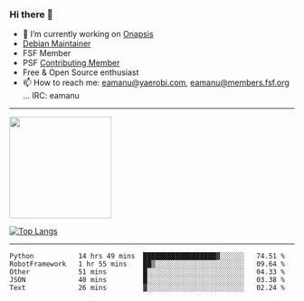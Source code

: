 ### Hi there 👋


- 🔭 I’m currently working on [Onapsis](http://onapsis.com)
- [Debian Maintainer](https://qa.debian.org/developer.php?login=eamanu%40yaerobi.com)
- FSF Member
- PSF [Contributing Member](https://www.python.org/psf/membership/#what-membership-classes-are-there)
- Free & Open Source enthusiast 
- 📫 How to reach me: eamanu@yaerobi.com, eamanu@members.fsf.org ... IRC: eamanu

---

<img height="180em" src="https://github-readme-stats.vercel.app/api?theme=dark&username=eamanu&show_icons=true&hide_border=true&&count_private=true&include_all_commits=true" />

[![Top Langs](https://github-readme-stats.vercel.app/api/top-langs/?theme=dark&username=eamanu&layout=compact)](https://github.com/anuraghazra/github-readme-stats)

---

<!--START_SECTION:waka-->
```text
Python           14 hrs 49 mins  ██████████████████▓░░░░░░   74.51 % 
RobotFramework   1 hr 55 mins    ██▒░░░░░░░░░░░░░░░░░░░░░░   09.64 % 
Other            51 mins         █░░░░░░░░░░░░░░░░░░░░░░░░   04.33 % 
JSON             40 mins         █░░░░░░░░░░░░░░░░░░░░░░░░   03.38 % 
Text             26 mins         ▓░░░░░░░░░░░░░░░░░░░░░░░░   02.24 % 
```
<!--END_SECTION:waka-->
